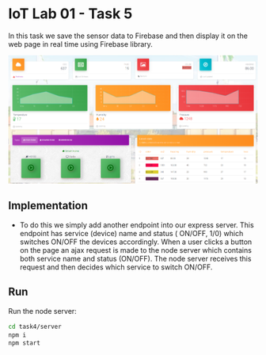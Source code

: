 IoT Lab 01 - Task 5
=====================================

In this task we save the sensor data to Firebase and then display it on the web page in real time using Firebase library.

![Screenshot](https://github.com/iloveyii/iot-lab1/blob/demo/task5/public/images/screenshot1.png)


## Implementation
* To do this we simply add another endpoint into our express server. This endpoint has service (device) name and status ( ON/OFF, 1/0) which switches ON/OFF the devices accordingly.
When a user clicks a button on the page an ajax request is made to the node server which contains both service name and status (ON/OFF). The node server receives this request and then decides which service to switch ON/OFF.

## Run

Run the node server:
```bash
cd task4/server
npm i
npm start

```
